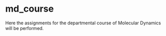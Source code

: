 # md_course
Here the assignments for the departmental course of Molecular Dynamics will be performed.
